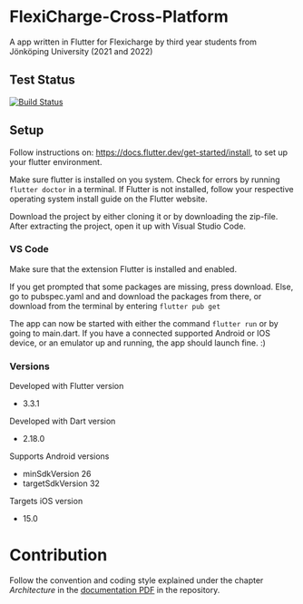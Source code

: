 # FlexiCharge-Cross-Platform
A app written in Flutter for Flexicharge by third year students from Jönköping University (2021 and 2022)

## Test Status
<a href="https://github.com/knowitrickard/FlexiCharge-Cross-Platform/actions">
    <img src="https://github.com/knowitrickard/FlexiCharge-Cross-Platform/workflows/test-flexicharge-cross-platform/badge.svg" alt="Build Status">
</a>

## Setup
Follow instructions on: https://docs.flutter.dev/get-started/install, to set up your flutter environment.

Make sure flutter is installed on you system. Check for errors by running `flutter doctor` in a terminal. If Flutter is not installed, follow your respective operating system install guide on the Flutter website.

Download the project by either cloning it or by downloading the zip-file. After extracting the project, open it up with Visual Studio Code.

### VS Code
Make sure that the extension Flutter is installed and enabled.

If you get prompted that some packages are missing, press download. Else, go to pubspec.yaml and and download the packages from there, or download from the terminal by entering `flutter pub get`

The app can now be started with either the command `flutter run` or by going to main.dart. If you have a connected supported Android or IOS device, or an emulator up and running, the app should launch fine. :)

### Versions
Developed with Flutter version 

- 3.3.1

Developed with Dart version

- 2.18.0

Supports Android versions

- minSdkVersion 26
- targetSdkVersion 32

Targets iOS version
- 15.0

# Contribution
Follow the convention and coding style explained under the chapter *Architecture* in the [documentation PDF](https://github.com/knowitrickard/FlexiCharge-Cross-Platform/blob/main/documentation/Documentation%20FlexiCharge-Cross-Platform.pdf) in the repository.
